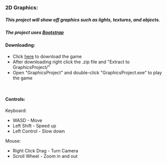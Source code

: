 ### 2D Graphics:

##### This project will show off graphics such as lights, textures, and objects.
##### *The project uses [Bootstrap](https://github.com/AcademyOfInteractiveEntertainment/aieBootstrap)*

#### Downloading:
 - Click [here](https://github.com/JosephPena1/Bootstrap/releases/download/v0.23/GraphicsProject.zip) to download the game
 - After downloading right click the .zip file and "Extract to GraphicsProject/"
 - Open "GraphicsProject" and double-click "GraphicsProject.exe" to play the game

<br/>

#### Controls:

Keyboard:

- WASD - Move
- Left Shift - Speed up
- Left Control - Slow down

Mouse:

- Right Click Drag - Turn Camera
- Scroll Wheel - Zoom in and out
